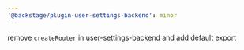 ```yaml
---
'@backstage/plugin-user-settings-backend': minor
---
```


remove `createRouter` in user-settings-backend and add default export
